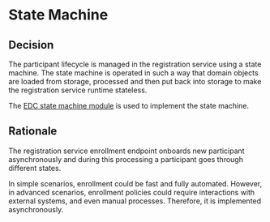 # State Machine

## Decision

The participant lifecycle is managed in the registration service using a state machine. The state machine is operated in such a way that domain objects are loaded from storage, processed and then put back into storage to make the registration service runtime stateless.

The [EDC state machine module](https://github.com/eclipse-dataspaceconnector/DataSpaceConnector/blob/70271b5b3427c9a26198fa8d43a08519be4ffba6/common/state-machine-lib/src/main/java/org/eclipse/dataspaceconnector/common/statemachine/StateMachine.java) is used to implement the state machine.

## Rationale

The registration service enrollment endpoint onboards new participant asynchronously and during this processing a participant goes through different states.

In simple scenarios, enrollment could be fast and fully automated. However, in advanced scenarios, enrollment policies could require interactions with external systems, and even manual processes. Therefore, it is implemented asynchronously.

